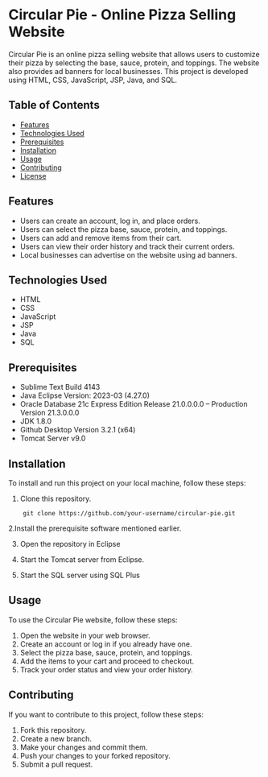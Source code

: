 # Circular Pie - Online Pizza Selling Website

Circular Pie is an online pizza selling website that allows users to customize their pizza by selecting the base, sauce, protein, and toppings. The website also provides ad banners for local businesses. This project is developed using HTML, CSS, JavaScript, JSP, Java, and SQL.

## Table of Contents

- [Features](#features)
- [Technologies Used](#technologies-used)
- [Prerequisites](#prerequisites)
- [Installation](#installation)
- [Usage](#usage)
- [Contributing](#contributing)
- [License](#license)

## Features

- Users can create an account, log in, and place orders.
- Users can select the pizza base, sauce, protein, and toppings.
- Users can add and remove items from their cart.
- Users can view their order history and track their current orders.
- Local businesses can advertise on the website using ad banners.

## Technologies Used

- HTML
- CSS
- JavaScript
- JSP
- Java
- SQL

## Prerequisites
- Sublime Text Build 4143
- Java Eclipse Version: 2023-03 (4.27.0)
- Oracle Database 21c Express Edition Release 21.0.0.0.0 – Production Version 21.3.0.0.0
- JDK 1.8.0
- Github Desktop Version 3.2.1 (x64)
- Tomcat Server v9.0

## Installation

To install and run this project on your local machine, follow these steps:

1. Clone this repository.
```
	git clone https://github.com/your-username/circular-pie.git
```

2.Install the prerequisite software mentioned earlier.

3. Open the repository in Eclipse

4. Start the Tomcat server from Eclipse.

5. Start the SQL server using SQL Plus


## Usage

To use the Circular Pie website, follow these steps:

1. Open the website in your web browser.
2. Create an account or log in if you already have one.
3. Select the pizza base, sauce, protein, and toppings.
4. Add the items to your cart and proceed to checkout.
5. Track your order status and view your order history.

## Contributing

If you want to contribute to this project, follow these steps:

1. Fork this repository.
2. Create a new branch.
3. Make your changes and commit them.
4. Push your changes to your forked repository.
5. Submit a pull request.

